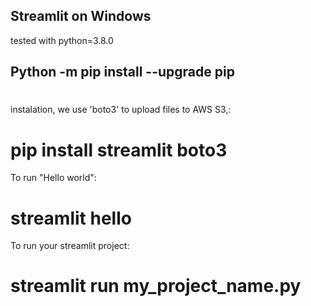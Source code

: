

## Streamlit on Windows
tested with python=3.8.0


## Python -m pip install --upgrade pip
#
instalation, we use 'boto3' to upload files to AWS S3,:
# pip install streamlit boto3

To run "Hello world":
# streamlit hello

To run your streamlit project:
# streamlit run my_project_name.py
